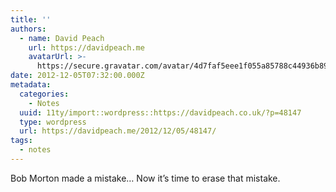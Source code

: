 ```yaml
---
title: ''
authors:
  - name: David Peach
    url: https://davidpeach.me
    avatarUrl: >-
      https://secure.gravatar.com/avatar/4d7faf5eee1f055a85788c44936b8995eaab6dfb004e7854ec747ccb272e91ee?s=96&d=mm&r=g
date: 2012-12-05T07:32:00.000Z
metadata:
  categories:
    - Notes
  uuid: 11ty/import::wordpress::https://davidpeach.co.uk/?p=48147
  type: wordpress
  url: https://davidpeach.me/2012/12/05/48147/
tags:
  - notes
---
```

Bob Morton made a mistake… Now it’s time to erase that mistake.
